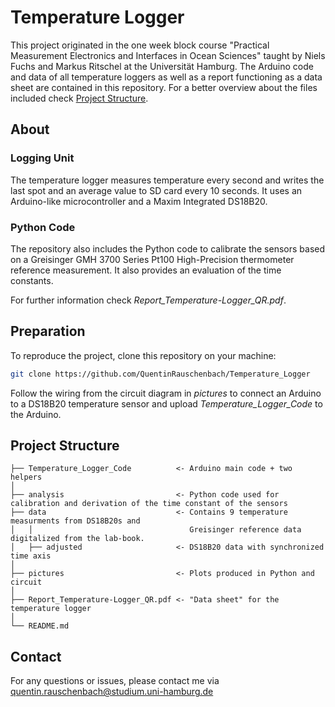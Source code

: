 # Temperature Logger
This project originated in the one week block course "Practical Measurement Electronics and Interfaces in Ocean Sciences" taught by Niels Fuchs and Markus Ritschel at the Universität Hamburg.
The Arduino code and data of all temperature loggers as well as a report functioning as a data sheet are contained in this repository. For a better overview about the  files included check [Project Structure](##project-structure).


## About
### Logging Unit
The temperature logger measures temperature every second and writes the last spot and an average value to SD card every 10 seconds.
It uses an Arduino-like microcontroller and a Maxim Integrated DS18B20.

### Python Code
The repository also includes the Python code to calibrate the sensors based on a Greisinger GMH 3700 Series Pt100 High-Precision thermometer reference measurement. It also provides an evaluation of the time constants.

For further information check *Report_Temperature-Logger_QR.pdf*. 
## Preparation
To reproduce the project, clone this repository on your machine:
```bash
git clone https://github.com/QuentinRauschenbach/Temperature_Logger
```
Follow the wiring from the circuit diagram in *pictures* to connect an Arduino to a DS18B20 temperature sensor and upload *Temperature_Logger_Code* to the Arduino.

## Project Structure
```
├── Temperature_Logger_Code          <- Arduino main code + two helpers
│
├── analysis                         <- Python code used for calibration and derivation of the time constant of the sensors
├── data                             <- Contains 9 temperature measurments from DS18B20s and 
│   │                                   Greisinger reference data digitalized from the lab-book.
│   ├── adjusted                     <- DS18B20 data with synchronized time axis
│
├── pictures                         <- Plots produced in Python and circuit 
│
├── Report_Temperature-Logger_QR.pdf <- "Data sheet" for the temperature logger
│
└── README.md               
```

## Contact
For any questions or issues, please contact me via quentin.rauschenbach@studium.uni-hamburg.de



